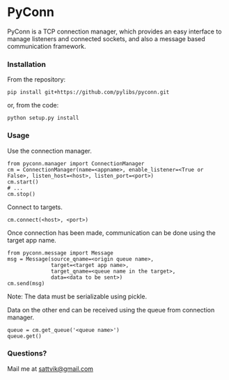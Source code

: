 # PyConn

PyConn is a TCP connection manager, which provides an easy interface to manage listeners and connected sockets, and also a message based communication framework.

### Installation
From the repository:

    pip install git+https://github.com/pylibs/pyconn.git

or, from the code:

    python setup.py install


### Usage
Use the connection manager.

    from pyconn.manager import ConnectionManager
    cm = ConnectionManager(name=<appname>, enable_listener=<True or False>, listen_host=<host>, listen_port=<port>)
    cm.start()
    # ...
    cm.stop()

Connect to targets.

    cm.connect(<host>, <port>)

Once connection has been made, communication can be done using the target app name.

    from pyconn.message import Message
    msg = Message(source_qname=<origin queue name>,
                  target=<target app name>,
                  target_qname=<queue name in the target>,
                  data=<data to be sent>)
    cm.send(msg)

Note: The data must be serializable using pickle.

Data on the other end can be received using the queue from connection manager.

    queue = cm.get_queue('<queue name>')
    queue.get()

### Questions?
Mail me at sattvik@gmail.com
